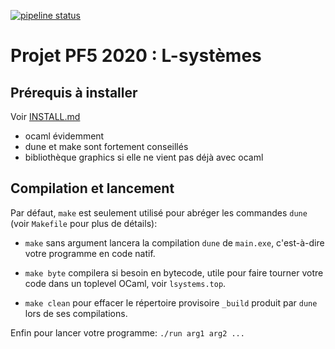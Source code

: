 [![pipeline status](https://gaufre.informatique.univ-paris-diderot.fr/EmileRolley/pf5/badges/master/pipeline.svg)](https://gaufre.informatique.univ-paris-diderot.fr/EmileRolley/pf5/commits/master)

# Projet PF5 2020 : L-systèmes

## Prérequis à installer

Voir [INSTALL.md](../INSTALL.md)

  - ocaml évidemment
  - dune et make sont fortement conseillés
  - bibliothèque graphics si elle ne vient pas déjà avec ocaml

## Compilation et lancement

Par défaut, `make` est seulement utilisé pour abréger les commandes `dune` (voir `Makefile` pour plus de détails):

  - `make` sans argument lancera la compilation `dune` de `main.exe`,
    c'est-à-dire votre programme en code natif.

  - `make byte` compilera si besoin en bytecode, utile pour faire
    tourner votre code dans un toplevel OCaml, voir `lsystems.top`.

  - `make clean` pour effacer le répertoire provisoire `_build` 
    produit par `dune` lors de ses compilations.

Enfin pour lancer votre programme: `./run arg1 arg2 ...`

